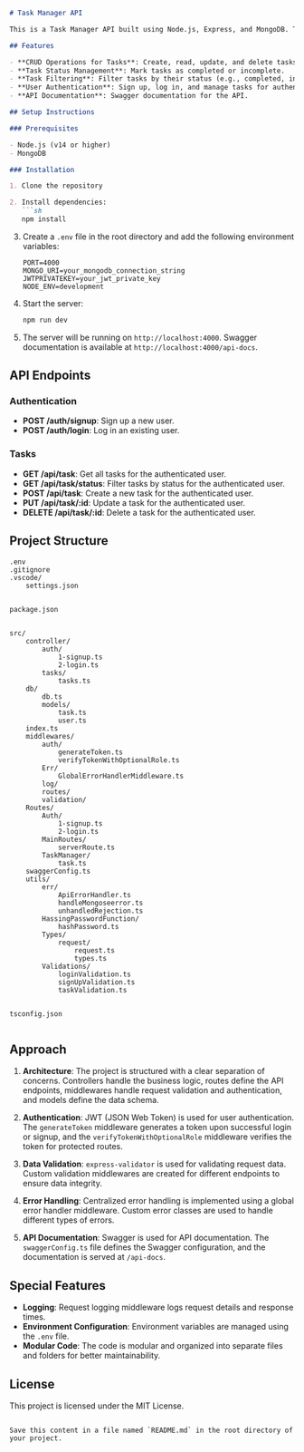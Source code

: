 
```markdown
# Task Manager API

This is a Task Manager API built using Node.js, Express, and MongoDB. The API allows users to create, read, update, and delete tasks, as well as mark tasks as completed or incomplete. Additionally, it includes user authentication, allowing users to sign up, log in, and manage their own tasks.

## Features

- **CRUD Operations for Tasks**: Create, read, update, and delete tasks.
- **Task Status Management**: Mark tasks as completed or incomplete.
- **Task Filtering**: Filter tasks by their status (e.g., completed, incomplete).
- **User Authentication**: Sign up, log in, and manage tasks for authenticated users.
- **API Documentation**: Swagger documentation for the API.

## Setup Instructions

### Prerequisites

- Node.js (v14 or higher)
- MongoDB

### Installation

1. Clone the repository

2. Install dependencies:
   ```sh
   npm install
   ```

3. Create a `.env` file in the root directory and add the following environment variables:
   ```env
   PORT=4000
   MONGO_URI=your_mongodb_connection_string
   JWTPRIVATEKEY=your_jwt_private_key
   NODE_ENV=development
   ```

4. Start the server:
   ```sh
   npm run dev
   ```

5. The server will be running on `http://localhost:4000`. Swagger documentation is available at `http://localhost:4000/api-docs`.

## API Endpoints

### Authentication

- **POST /auth/signup**: Sign up a new user.
- **POST /auth/login**: Log in an existing user.

### Tasks

- **GET /api/task**: Get all tasks for the authenticated user.
- **GET /api/task/status**: Filter tasks by status for the authenticated user.
- **POST /api/task**: Create a new task for the authenticated user.
- **PUT /api/task/:id**: Update a task for the authenticated user.
- **DELETE /api/task/:id**: Delete a task for the authenticated user.

## Project Structure

```
.env
.gitignore
.vscode/
    settings.json


package.json


src/
    controller/
        auth/
            1-signup.ts
            2-login.ts
        tasks/
            tasks.ts
    db/
        db.ts
        models/
            task.ts
            user.ts
    index.ts
    middlewares/
        auth/
            generateToken.ts
            verifyTokenWithOptionalRole.ts
        Err/
            GlobalErrorHandlerMiddleware.ts
        log/
        routes/
        validation/
    Routes/
        Auth/
            1-signup.ts
            2-login.ts
        MainRoutes/
            serverRoute.ts
        TaskManager/
            task.ts
    swaggerConfig.ts
    utils/
        err/
            ApiErrorHandler.ts
            handleMongoseerror.ts
            unhandledRejection.ts
        HassingPasswordFunction/
            hashPassword.ts
        Types/
            request/
                request.ts
                types.ts
        Validations/
            loginValidation.ts
            signUpValidation.ts
            taskValidation.ts


tsconfig.json


```

## Approach

1. **Architecture**: The project is structured with a clear separation of concerns. Controllers handle the business logic, routes define the API endpoints, middlewares handle request validation and authentication, and models define the data schema.

2. **Authentication**: JWT (JSON Web Token) is used for user authentication. The `generateToken` middleware generates a token upon successful login or signup, and the `verifyTokenWithOptionalRole` middleware verifies the token for protected routes.

3. **Data Validation**: `express-validator` is used for validating request data. Custom validation middlewares are created for different endpoints to ensure data integrity.

4. **Error Handling**: Centralized error handling is implemented using a global error handler middleware. Custom error classes are used to handle different types of errors.

5. **API Documentation**: Swagger is used for API documentation. The `swaggerConfig.ts` file defines the Swagger configuration, and the documentation is served at `/api-docs`.

## Special Features

- **Logging**: Request logging middleware logs request details and response times.
- **Environment Configuration**: Environment variables are managed using the `.env` file.
- **Modular Code**: The code is modular and organized into separate files and folders for better maintainability.

## License

This project is licensed under the MIT License.
```

Save this content in a file named `README.md` in the root directory of your project.
